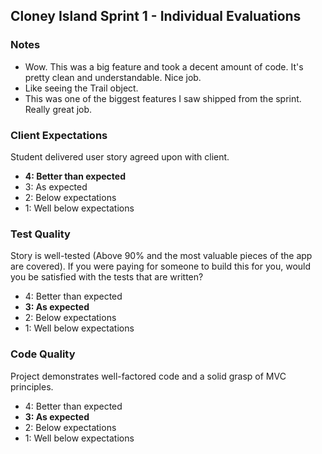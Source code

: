 ## Cloney Island Sprint 1 - Individual Evaluations

### Notes

* Wow. This was a big feature and took a decent amount of code. It's pretty clean and understandable. Nice job.
* Like seeing the Trail object.
* This was one of the biggest features I saw shipped from the sprint. Really great job.

### Client Expectations

Student delivered user story agreed upon with client.

- **4: Better than expected**
- 3: As expected
- 2: Below expectations
- 1: Well below expectations

### Test Quality

Story is well-tested (Above 90% and the most valuable pieces of the app are covered). If you were paying for someone to build this for you, would you be satisfied with the tests that are written?

- 4: Better than expected
- **3: As expected**
- 2: Below expectations
- 1: Well below expectations

### Code Quality

Project demonstrates well-factored code and a solid grasp of MVC principles.

- 4: Better than expected
- **3: As expected**
- 2: Below expectations
- 1: Well below expectations

